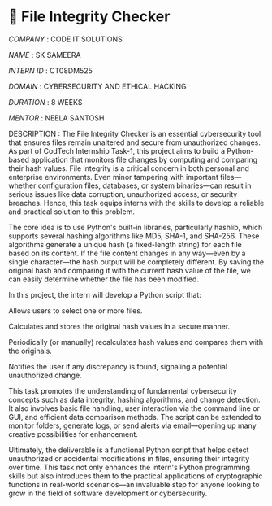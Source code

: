 # 🔐 File Integrity Checker  

*COMPANY* : CODE IT SOLUTIONS

*NAME* : SK SAMEERA

*INTERN ID* : CT08DM525

*DOMAIN* : CYBERSECURITY AND ETHICAL HACKING

*DURATION* : 8 WEEKS

*MENTOR* : NEELA SANTOSH

DESCRIPTION : The File Integrity Checker is an essential cybersecurity tool that ensures files remain unaltered and secure from unauthorized changes. As part of CodTech Internship Task-1, this project aims to build a Python-based application that monitors file changes by computing and comparing their hash values. File integrity is a critical concern in both personal and enterprise environments. Even minor tampering with important files—whether configuration files, databases, or system binaries—can result in serious issues like data corruption, unauthorized access, or security breaches. Hence, this task equips interns with the skills to develop a reliable and practical solution to this problem.

The core idea is to use Python's built-in libraries, particularly hashlib, which supports several hashing algorithms like MD5, SHA-1, and SHA-256. These algorithms generate a unique hash (a fixed-length string) for each file based on its content. If the file content changes in any way—even by a single character—the hash output will be completely different. By saving the original hash and comparing it with the current hash value of the file, we can easily determine whether the file has been modified.

In this project, the intern will develop a Python script that:

Allows users to select one or more files.

Calculates and stores the original hash values in a secure manner.

Periodically (or manually) recalculates hash values and compares them with the originals.

Notifies the user if any discrepancy is found, signaling a potential unauthorized change.

This task promotes the understanding of fundamental cybersecurity concepts such as data integrity, hashing algorithms, and change detection. It also involves basic file handling, user interaction via the command line or GUI, and efficient data comparison methods. The script can be extended to monitor folders, generate logs, or send alerts via email—opening up many creative possibilities for enhancement.

Ultimately, the deliverable is a functional Python script that helps detect unauthorized or accidental modifications in files, ensuring their integrity over time. This task not only enhances the intern's Python programming skills but also introduces them to the practical applications of cryptographic functions in real-world scenarios—an invaluable step for anyone looking to grow in the field of software development or cybersecurity.
